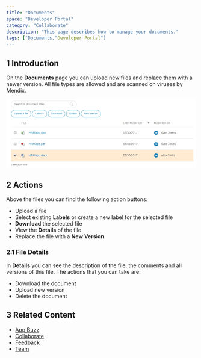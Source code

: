 ```yaml
---
title: "Documents"
space: "Developer Portal"
category: "Collaborate"
description: "This page describes how to manage your documents."
tags: ["Documents,"Developer Portal"]
---
```


## 1 Introduction

On the **Documents** page you can upload new files and replace them with a newer version. 
All file types are allowed and are scanned on viruses by Mendix.

![](attachments/documents.jpg)

## 2 Actions

Above the files you can find the following action buttons:

*   Upload a file
*   Select existing **Labels** or create a new label for the selected file
*   **Download** the selected file
*   View the **Details** of the file
*   Replace the file with a **New Version**

### 2.1 File Details

In **Details** you can see the description of the file, the comments and all versions of this file. 
The actions that you can take are:

*   Download the document
*   Upload new version
*   Delete the document

## 3 Related Content

*   [App Buzz](/developerportal/collaborate/appbuzz)
*   [Collaborate](/developerportal/collaborate)
*   [Feedback](/developerportal/collaborate/feedback)
*   [Team](/developerportal/collaborate/team)
